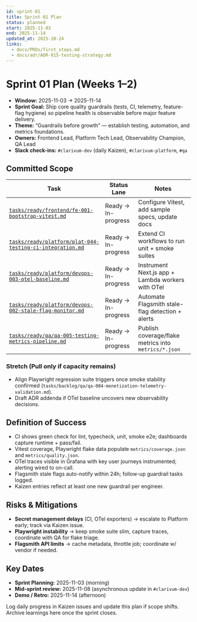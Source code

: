 ```yaml
---
id: sprint-01
title: Sprint 01 Plan
status: planned
start: 2025-11-03
end: 2025-11-14
updated_at: 2025-10-24
links:
  - docs/PRDs/first_steps.md
  - docs/adr/ADR-015-testing-strategy.md
---
```


# Sprint 01 Plan (Weeks 1–2)

- **Window:** 2025-11-03 → 2025-11-14  
- **Sprint Goal:** Ship core quality guardrails (tests, CI, telemetry, feature-flag hygiene) so pipeline health is observable before major feature delivery.
- **Theme:** “Guardrails before growth” — establish testing, automation, and metrics foundations.
- **Owners:** Frontend Lead, Platform Tech Lead, Observability Champion, QA Lead
- **Slack check-ins:** `#clarivum-dev` (daily Kaizen), `#clarivum-platform`, `#qa`

## Committed Scope

| Task | Status Lane | Notes |
|------|-------------|-------|
| [`tasks/ready/frontend/fe-001-bootstrap-vitest.md`](../../ready/frontend/fe-001-bootstrap-vitest.md) | Ready → In-progress | Configure Vitest, add sample specs, update docs |
| [`tasks/ready/platform/plat-044-testing-ci-integration.md`](../../ready/platform/plat-044-testing-ci-integration.md) | Ready → In-progress | Extend CI workflows to run unit + smoke suites |
| [`tasks/ready/platform/devops-003-otel-baseline.md`](../../ready/platform/devops-003-otel-baseline.md) | Ready → In-progress | Instrument Next.js app + Lambda workers with OTel |
| [`tasks/ready/platform/devops-002-stale-flag-monitor.md`](../../ready/platform/devops-002-stale-flag-monitor.md) | Ready → In-progress | Automate Flagsmith stale-flag detection + alerts |
| [`tasks/ready/qa/qa-005-testing-metrics-pipeline.md`](../../ready/qa/qa-005-testing-metrics-pipeline.md) | Ready → In-progress | Publish coverage/flake metrics into `metrics/*.json` |

### Stretch (Pull only if capacity remains)

- Align Playwright regression suite triggers once smoke stability confirmed (`tasks/backlog/qa/qa-004-monetization-telemetry-validation.md`).
- Draft ADR addenda if OTel baseline uncovers new observability decisions.

## Definition of Success

- CI shows green check for lint, typecheck, unit, smoke e2e; dashboards capture runtime + pass/fail.
- Vitest coverage, Playwright flake data populate `metrics/coverage.json` and `metrics/quality.json`.
- OTel traces visible in Grafana with key user journeys instrumented; alerting wired to on-call.
- Flagsmith stale flags auto-notify within 24h; follow-up guardrail tasks logged.
- Kaizen entries reflect at least one new guardrail per engineer.

## Risks & Mitigations

- **Secret management delays** (CI, OTel exporters) → escalate to Platform early; track via Kaizen issue.
- **Playwright instability** → keep smoke suite slim, capture traces, coordinate with QA for flake triage.
- **Flagsmith API limits** → cache metadata, throttle job; coordinate w/ vendor if needed.

## Key Dates

- **Sprint Planning:** 2025-11-03 (morning)
- **Mid-sprint review:** 2025-11-08 (asynchronous update in `#clarivum-dev`)
- **Demo / Retro:** 2025-11-14 (afternoon)

Log daily progress in Kaizen issues and update this plan if scope shifts. Archive learnings here once the sprint closes.
